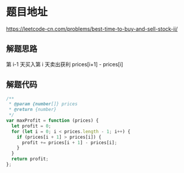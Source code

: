 # 题目地址

https://leetcode-cn.com/problems/best-time-to-buy-and-sell-stock-ii/

## 解题思路

第 i-1 天买入第 i 天卖出获利 prices[i+1] - prices[i]

## 解题代码

```js
/**
 * @param {number[]} prices
 * @return {number}
 */
var maxProfit = function (prices) {
  let profit = 0;
  for (let i = 0; i < prices.length - 1; i++) {
    if (prices[i + 1] > prices[i]) {
      profit += prices[i + 1] - prices[i];
    }
  }
  return profit;
};
```
